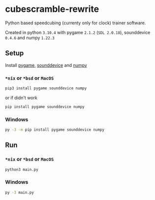 # cubescramble-rewrite
Python based speedcubing (currenty only for clock) trainer software.

Created in python `3.10.4` 
with pygame `2.1.2` (`SDL 2.0.18`), sounddevice `0.4.6` and numpy `1.22.3`

## Setup
Install [pygame](https://pypi.org/project/pygame), [sounddevice](https://pypi.org/project/sounddevice) and [numpy](https://pypi.org/project/numpy)

### `*nix` or `*bsd` or `MacOS`
```sh
pip3 install pygame sounddevice numpy
```
or if didn't work
```sh
pip install pygame sounddevice numpy
```

### Windows
```cmd
py -3 -m pip install pygame sounddevice numpy
```

## Run

### `*nix` or `*bsd` or `MacOS`
```sh
python3 main.py
```

### Windows

```cmd
py -3 main.py
```